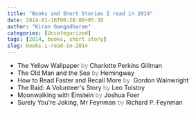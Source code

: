 ```yaml
---
title: "Books and Short Stories I read in 2014"
date: 2014-01-16T00:28:00+05:30
author: "Kiran Gangadharan"
categories: [Uncategorized]
tags: [2014, books, short story]
slug: books-i-read-in-2014
---
```


-   The Yellow Wallpaper <span style="color: #808080;">by</span>
    Charlotte Perkins Gillman
-   The Old Man and the Sea <span style="color: #808080;">by</span>
    Hemingway
-   How to Read Faster and Recall More <span
    style="color: #808080;">by</span>  Gordon Wainwright
-   The Raid: A Volunteer's Story <span
    style="color: #888888;">by</span> Leo Tolstoy
-   Moonwalking with Einstein <span style="color: #888888;">by</span>
    Joshua Foer
-   Surely You're Joking, Mr Feynman <span
    style="color: #888888;">by</span> Richard P. Feynman

 
